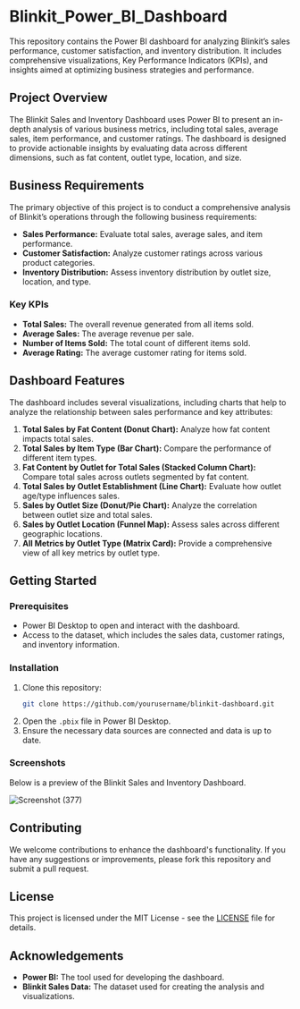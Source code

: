 # Blinkit_Power_BI_Dashboard

This repository contains the Power BI dashboard for analyzing Blinkit’s sales performance, customer satisfaction, and inventory distribution. It includes comprehensive visualizations, Key Performance Indicators (KPIs), and insights aimed at optimizing business strategies and performance.

## Project Overview

The Blinkit Sales and Inventory Dashboard uses Power BI to present an in-depth analysis of various business metrics, including total sales, average sales, item performance, and customer ratings. The dashboard is designed to provide actionable insights by evaluating data across different dimensions, such as fat content, outlet type, location, and size.

## Business Requirements

The primary objective of this project is to conduct a comprehensive analysis of Blinkit’s operations through the following business requirements:

- **Sales Performance:** Evaluate total sales, average sales, and item performance.
- **Customer Satisfaction:** Analyze customer ratings across various product categories.
- **Inventory Distribution:** Assess inventory distribution by outlet size, location, and type.

### Key KPIs

- **Total Sales:** The overall revenue generated from all items sold.
- **Average Sales:** The average revenue per sale.
- **Number of Items Sold:** The total count of different items sold.
- **Average Rating:** The average customer rating for items sold.

## Dashboard Features

The dashboard includes several visualizations, including charts that help to analyze the relationship between sales performance and key attributes:

1. **Total Sales by Fat Content (Donut Chart):** Analyze how fat content impacts total sales.
2. **Total Sales by Item Type (Bar Chart):** Compare the performance of different item types.
3. **Fat Content by Outlet for Total Sales (Stacked Column Chart):** Compare total sales across outlets segmented by fat content.
4. **Total Sales by Outlet Establishment (Line Chart):** Evaluate how outlet age/type influences sales.
5. **Sales by Outlet Size (Donut/Pie Chart):** Analyze the correlation between outlet size and total sales.
6. **Sales by Outlet Location (Funnel Map):** Assess sales across different geographic locations.
7. **All Metrics by Outlet Type (Matrix Card):** Provide a comprehensive view of all key metrics by outlet type.

## Getting Started

### Prerequisites

- Power BI Desktop to open and interact with the dashboard.
- Access to the dataset, which includes the sales data, customer ratings, and inventory information.

### Installation

1. Clone this repository:
   ```bash
   git clone https://github.com/yourusername/blinkit-dashboard.git
   ```
2. Open the `.pbix` file in Power BI Desktop.
3. Ensure the necessary data sources are connected and data is up to date.

### Screenshots

Below is a preview of the Blinkit Sales and Inventory Dashboard.

![Screenshot (377)](https://github.com/user-attachments/assets/1430fcd8-f2d2-413a-bacf-7f29e9e01363)


## Contributing

We welcome contributions to enhance the dashboard's functionality. If you have any suggestions or improvements, please fork this repository and submit a pull request.

## License

This project is licensed under the MIT License - see the [LICENSE](LICENSE) file for details.

## Acknowledgements

- **Power BI:** The tool used for developing the dashboard.
- **Blinkit Sales Data:** The dataset used for creating the analysis and visualizations.
